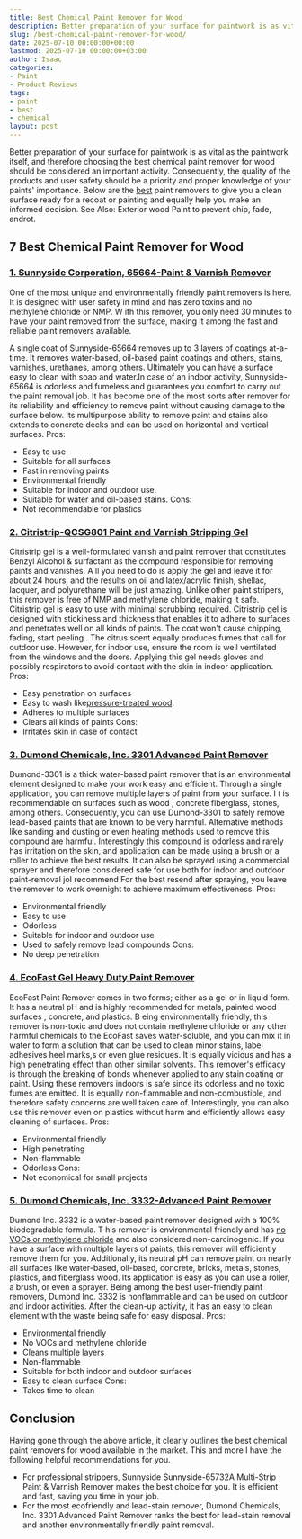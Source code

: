 ```yaml
---
title: Best Chemical Paint Remover for Wood
description: Better preparation of your surface for paintwork is as vital as the paintwork itself, and therefore choosing the best chemical paint remover for wood should...
slug: /best-chemical-paint-remover-for-wood/
date: 2025-07-10 00:00:00+00:00
lastmod: 2025-07-10 00:00:00+03:00
author: Isaac
categories:
- Paint
- Product Reviews
tags:
- paint
- best
- chemical
layout: post
---
```

Better preparation of your surface for paintwork is as vital as the paintwork itself, and therefore choosing the best chemical paint remover for wood should be considered an important activity.
Consequently, the quality of the products and user safety should be a priority and proper knowledge of your paints' importance.
Below are the [best](https://pestpolicy.com/best-acrylic-paint-for-pouring/) paint removers to give you a clean surface ready for a recoat or painting and equally help you make an informed decision. See Also:
Exterior wood Paint
to prevent chip, fade, androt.
## 7 Best Chemical Paint Remover for Wood
### [1. Sunnyside Corporation, 65664-Paint & Varnish Remover](https://www.amazon.com/dp/B000TUHPAY/?tag=p-policy-20)
One of the most unique and environmentally friendly paint removers is here. It is designed with user safety in mind and has zero toxins and no methylene chloride or NMP.
W
ith this remover, you only need 30 minutes to have your paint removed from the surface, making it among the fast and reliable paint removers available.

A single coat of Sunnyside-65664 removes up to 3 layers of coatings at-a-time. It removes water-based, oil-based paint coatings and others, stains, varnishes, urethanes, among others.
Ultimately you can have a surface easy to clean with soap and water.In case of an indoor activity, Sunnyside-65664 is odorless and fumeless and guarantees you comfort to carry out the paint removal job.
It has become one of the most sorts after remover for its reliability and efficiency to remove paint without causing damage to the surface below.
Its multipurpose ability to remove paint and stains also extends to
concrete decks
and can be used on horizontal and vertical surfaces.
Pros:
- Easy to use
- Suitable for all surfaces
- Fast in removing paints
- Environmental friendly
- Suitable for indoor and outdoor use.
- Suitable for water and oil-based stains.
Cons:
- Not recommendable for plastics
### [2. Citristrip-QCSG801 Paint and Varnish Stripping Gel](https://www.amazon.com/dp/B07LF8T6PM/?tag=p-policy-20)
Citristrip gel is a well-formulated vanish and paint remover that constitutes Benzyl Alcohol & surfactant as the compound responsible for removing paints and vanishes.
A
ll you need to do is apply the gel and leave it for about 24 hours, and the results on oil and latex/acrylic finish, shellac, lacquer, and polyurethane will be just amazing.
Unlike other paint stripers, this remover is free of NMP and methylene chloride, making it safe. Citristrip gel is easy to use with minimal scrubbing required.
Citristrip gel is designed with stickiness and thickness that enables it to adhere to surfaces and penetrates well on all kinds of paints. The coat won't cause chipping, fading,
start peeling
.
The citrus scent equally produces fumes that call for outdoor use. However, for indoor use, ensure the room is well ventilated from the windows and the doors.
Applying this gel needs gloves and possibly respirators to avoid contact with the skin in indoor application.
Pros:
- Easy penetration on surfaces
- Easy to wash like[pressure-treated wood](https://pestpolicy.com/best-deck-sealer-for-pressure-treated-wood/).
- Adheres to multiple surfaces
- Clears all kinds of paints
Cons:
- Irritates skin in case of contact
### [3. Dumond Chemicals, Inc. 3301 Advanced Paint Remover](https://www.amazon.com/dp/B08HQD44DH/?tag=p-policy-20)
Dumond-3301 is a thick water-based paint remover that is an environmental element designed to make your work easy and efficient. Through a single application, you can remove multiple layers of paint from your surface.
I
t is recommendable on surfaces such as
wood
, concrete fiberglass, stones, among others.
Consequently, you can use Dumond-3301 to safely remove lead-based paints that are known to be very harmful.
Alternative methods like sanding and dusting or even heating methods used to remove this compound are harmful.
Interestingly this compound is odorless and rarely has irritation on the skin, and application can be made using a brush or a roller to achieve the best results.
It can also be sprayed using a commercial sprayer and therefore considered safe for use both for indoor and outdoor paint-removal joI recommend
For the best resend after spraying, you leave the remover to work overnight to achieve maximum effectiveness.
Pros:
- Environmental friendly
- Easy to use
- Odorless
- Suitable for indoor and outdoor use
- Used to safely remove lead compounds
Cons:
- No deep penetration
### [4. EcoFast Gel Heavy Duty Paint Remover](https://www.amazon.com/dp/B00KY3053A/?tag=p-policy-20)
EcoFast Paint Remover comes in two forms; either as a gel or in liquid form. It has a neutral pH and is highly recommended for metals,
painted wood surfaces
, concrete, and plastics.
B
eing environmentally friendly, this remover is non-toxic and does not contain methylene chloride or any other harmful chemicals to the
EcoFast saves water-soluble, and you can mix it in water to form a solution that can be used to clean minor stains, label adhesives heel marks,s or even glue residues.
It is equally vicious and has a high penetrating effect than other similar solvents.
This remover's efficacy is through the breaking of bonds whenever applied to any stain coating or paint.
Using these removers indoors is safe since its odorless and no toxic fumes are emitted. It is equally non-flammable and non-combustible, and therefore safety concerns are well taken care of.
Interestingly, you can also use this remover even on plastics without harm and efficiently allows easy cleaning of surfaces.
Pros:
- Environmental friendly
- High penetrating
- Non-flammable
- Odorless
Cons:
- Not economical for small projects
### [5. Dumond Chemicals, Inc. 3332-Advanced Paint Remover](https://www.amazon.com/dp/B08M5JF9S8/?tag=p-policy-20)
Dumond Inc. 3332 is a water-based paint remover designed with a 100% biodegradable formula.
T
his remover is environmental friendly and has
[no VOCs or methylene chloride](https://pestpolicy.com/best-baby-safe-paint-for-crib/)
and also considered non-carcinogenic.
If you have a surface with multiple layers of paints, this remover will efficiently remove them for you.
Additionally, its neutral pH can remove paint on nearly all surfaces like water-based, oil-based, concrete, bricks, metals, stones, plastics, and fiberglass wood. Its application is easy as you can use a roller, a brush, or even a sprayer.
Being among the best user-friendly paint removers, Dumond Inc. 3332 is nonflammable and can be used on outdoor and indoor activities.
After the clean-up activity, it has an easy to clean element with the waste being safe for easy disposal.
Pros:
- Environmental friendly
- No VOCs and methylene chloride
- Cleans multiple layers
- Non-flammable
- Suitable for both indoor and outdoor surfaces
- Easy to clean surface
Cons:
- Takes time to clean
## Conclusion
Having gone through the above article, it clearly outlines the best chemical paint removers for wood available in the market. This and more I have the following helpful recommendations for you.
- For professional strippers, Sunnyside Sunnyside-65732A Multi-Strip Paint & Varnish Remover makes the best choice for you. It is efficient and fast, saving you time in your job.
- For the most ecofriendly and lead-stain remover, Dumond Chemicals, Inc. 3301 Advanced Paint Remover ranks the best for lead-stain removal and another environmentally friendly paint removal.